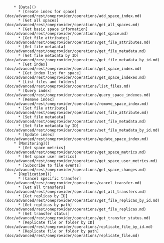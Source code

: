         * [Data]()
          * [Create index for space](doc/advanced/rest/oneprovider/operations/add_space_index.md)
          * [Get all spaces](doc/advanced/rest/oneprovider/operations/get_all_spaces.md)
          * [Get basic space information](doc/advanced/rest/oneprovider/operations/get_space.md)
          * [Get file attributes](doc/advanced/rest/oneprovider/operations/get_file_attributes.md)
          * [Get file metadata](doc/advanced/rest/oneprovider/operations/get_file_metadata.md)
          * [Get file metadata by ID](doc/advanced/rest/oneprovider/operations/get_file_metadata_by_id.md)
          * [Get index](doc/advanced/rest/oneprovider/operations/get_space_index.md)
          * [Get index list for space](doc/advanced/rest/oneprovider/operations/get_space_indexes.md)
          * [List files and folders](doc/advanced/rest/oneprovider/operations/list_files.md)
          * [Query index](doc/advanced/rest/oneprovider/operations/query_space_indexes.md)
          * [Remove index](doc/advanced/rest/oneprovider/operations/remove_space_index.md)
          * [Set file attribute](doc/advanced/rest/oneprovider/operations/set_file_attribute.md)
          * [Set file metadata](doc/advanced/rest/oneprovider/operations/set_file_metadata.md)
          * [Set file metadata by ID](doc/advanced/rest/oneprovider/operations/set_file_metadata_by_id.md)
          * [Update index](doc/advanced/rest/oneprovider/operations/update_space_index.md)
        * [Monitoring]()
          * [Get space metrics](doc/advanced/rest/oneprovider/operations/get_space_metrics.md)
          * [Get space user metrics](doc/advanced/rest/oneprovider/operations/get_space_user_metrics.md)
          * [Subscribe to file events](doc/advanced/rest/oneprovider/operations/get_space_changes.md)
        * [Replication]()
          * [Cancel specific transfer](doc/advanced/rest/oneprovider/operations/cancel_transfer.md)
          * [Get all transfers](doc/advanced/rest/oneprovider/operations/get_all_transfers.md)
          * [Get replicas by ID](doc/advanced/rest/oneprovider/operations/get_file_replicas_by_id.md)
          * [Get replicas by path](doc/advanced/rest/oneprovider/operations/get_file_replicas.md)
          * [Get transfer status](doc/advanced/rest/oneprovider/operations/get_transfer_status.md)
          * [Replicate file or folder by ID](doc/advanced/rest/oneprovider/operations/replicate_file_by_id.md)
          * [Replicate file or folder by path](doc/advanced/rest/oneprovider/operations/replicate_file.md)

